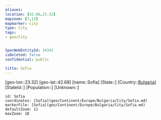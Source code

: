 ```yaml
---
aliases: 
location: [42.68,23.32]
mapzoom: [7,12] 
mapmarker: city 
type: City
tags:
- geo/City


SpocWebEntityId: 34341
isDeleted: false
confidential: public

title: Sofia
---
```

[geo-lon::23.32]
[geo-lat::42.68]
[name::Sofia]
[State::]
[Country::[Bulgaria](geo/Continent/Europe/Bulgaria.md)]
[StateId::]
[Population::]
[Unknown::]


```leaflet
id: Sofia
coordinates: [Sofia](geo/Continent/Europe/Bulgaria/City/Sofia.md)
markerFile: [Sofia](geo/Continent/Europe/Bulgaria/City/Sofia.md)
defaultZoom: 11 
maxZoom: 18
```


